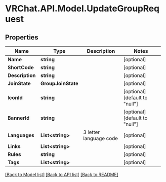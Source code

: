 # VRChat.API.Model.UpdateGroupRequest

## Properties

Name | Type | Description | Notes
------------ | ------------- | ------------- | -------------
**Name** | **string** |  | [optional] 
**ShortCode** | **string** |  | [optional] 
**Description** | **string** |  | [optional] 
**JoinState** | **GroupJoinState** |  | [optional] 
**IconId** | **string** |  | [optional] [default to "null"]
**BannerId** | **string** |  | [optional] [default to "null"]
**Languages** | **List&lt;string&gt;** | 3 letter language code | [optional] 
**Links** | **List&lt;string&gt;** |  | [optional] 
**Rules** | **string** |  | [optional] 
**Tags** | **List&lt;string&gt;** |  | [optional] 

[[Back to Model list]](../README.md#documentation-for-models) [[Back to API list]](../README.md#documentation-for-api-endpoints) [[Back to README]](../README.md)


